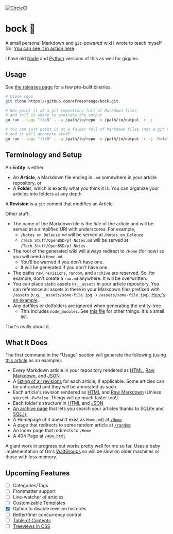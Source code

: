 [![CircleCI](https://circleci.com/gh/afreeorange/bockgo/tree/master.svg?style=svg)](https://circleci.com/gh/afreeorange/bockgo/tree/master)

# bock 🍺

A small personal Markdown and `git`-powered wiki I wrote to teach myself Go. [You can see it in action here](https://wiki.nikhil.io/).

I have old [Node](https://github.com/afreeorange/bock/tree/node) and [Python](https://github.com/afreeorange/bock/tree/python) versions of this as well for giggles.

## Usage

See [the releases page](https://github.com/afreeorange/bock/releases) for a few pre-built binaries.

```bash
# Clone repo
git clone https://github.com/afreeorange/bock.git

# Now point it at a git repository full of Markdown files
# and tell it where to generate the output
go run --tags "fts5" . -a /path/to/repo -o /path/to/output -r -j

# You can just point it at a folder full of Markdown files (not a git repo)
# and it will generate stuff.
go run --tags "fts5" . -a /path/to/repo -o /path/to/output -r -j -R=false
```

## Terminology and Setup

An **Entity** is either

- An **Article**, a Markdown file ending in `.md` somewhere in your article repository, or
- A **Folder**, which is exactly what you think it is. You can organize your articles into folders at any depth.

A **Revision** is a `git` commit that modifies an Article.

Other stuff:

- The name of the Markdown file is the _title_ of the article and will be served at a simplified URI with underscores. For example,
  - `/Notes on Deleuze.md` will be served at `/Notes_on_Deleuze`
  - `/Tech Stuff/OpenBSD/pf Notes.md` will be served at `/Tech_Stuff/OpenBSD/pf_Notes`
- The root of the generated wiki will always redirect to `/Home` (for now) so you will need a `Home.md`.
  - You'll be warned if you don't have one.
  - It will be generated if you don't have one.
- The paths `raw`, `revisions`, `random`, and `archive` are reserved. So, for example, don't create a `raw.md` anywhere. It will be overwritten.
- You can place static assets in `__assets` in your article repository. You can reference all assets in there in your Markdown files prefixed with `/assets` (e.g. `__assets/some-file.jpg` &rarr; `/assets/some-file.jpg`). [Here's an example](https://wiki.nikhil.io/Types_of_Documentation/raw/).
- Any dotfiles or dotfolders are ignored when generating the entity-tree.
  - This includes `node_modules`. See [this file](https://github.com/afreeorange/bock/blob/master/constants.go) for other things. It's a small list.

That's really about it.

## What It Does

The first command in the "Usage" section will generate the following (using [this article](https://wiki.nikhil.io/CNN-IBNs_List_of_the_100_Greatest_Indian_Films_of_All_Time) as an example):

* Every Markdown article in your repository rendered as [HTML](https://wiki.nikhil.io/CNN-IBNs_List_of_the_100_Greatest_Indian_Films_of_All_Time/), [Raw Markdown](https://wiki.nikhil.io/CNN-IBNs_List_of_the_100_Greatest_Indian_Films_of_All_Time/raw/), and [JSON](https://wiki.nikhil.io/CNN-IBNs_List_of_the_100_Greatest_Indian_Films_of_All_Time/index.json)
* A [listing of all revisions](https://wiki.nikhil.io/CNN-IBNs_List_of_the_100_Greatest_Indian_Films_of_All_Time/revisions) for each article, if applicable. Some articles can be untracked and they will be annotated as such.
* Each article's revision rendered as [HTML](https://wiki.nikhil.io/CNN-IBNs_List_of_the_100_Greatest_Indian_Films_of_All_Time/revisions/04c7d651/) and [Raw Markdown](https://wiki.nikhil.io/CNN-IBNs_List_of_the_100_Greatest_Indian_Films_of_All_Time/revisions/04c7d651/raw) (Unless you set `-R=false`. Things will go _much_ faster too!)
* Each folder's structure in [HTML](https://wiki.nikhil.io/Food/) and [JSON](https://wiki.nikhil.io/Food/index.json)
* [An archive page](https://wiki.nikhil.io/archive/) that lets you search your articles thanks to SQLite and [SQL.js](https://github.com/sql-js/sql.js/)
* A Homepage (if it doesn't exist as `Home.md`) at [`/Home`](https://wiki.nikhil.io/Home/)
* A page that redirects to some random article at [`/random`](https://wiki.nikhil.io/random/)
* An index page that redirects to `/Home`
* A 404 Page at [`/404.html`](https://wiki.nikhil.io/404.html)

A giant work in progress but works pretty well for me so far. Uses a baby implementation of Go's [WaitGroups](https://gobyexample.com/waitgroups) so will be slow on older machines or those with less memory.

## Upcoming Features

- [ ] Categories/Tags
- [ ] Frontmatter support
- [ ] Live-watcher of articles
- [ ] Customizable Templates
- [x] Option to disable revision histories
- [ ] Better/finer concurrency control
- [ ] [Table of Contents](https://github.com/abhinav/goldmark-toc)
- [ ] [Treeviews in CSS](https://iamkate.com/code/tree-views/)

